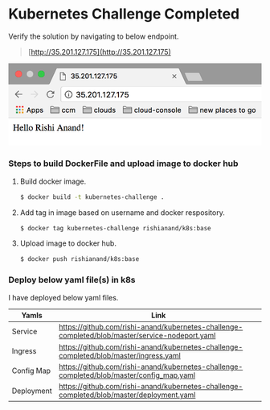 # Kubernetes Challenge Completed

Verify the solution by navigating to below endpoint.

> [http://35.201.127.175](http://35.201.127.175)

![Alt text](success_message.png?raw=true "Title")

### Steps to build DockerFile and upload image to docker hub
1. Build docker image.
    ```sh
    $ docker build -t kubernetes-challenge .
    ```
2. Add tag in image based on username and docker respository.
    ```sh
    $ docker tag kubernetes-challenge rishianand/k8s:base
    ```
3. Upload image to docker hub.
    ```sh
    $ docker push rishianand/k8s:base
    ```
    
### Deploy below yaml file(s) in k8s 

I have deployed below yaml files.

| Yamls | Link |
| ------ | ------ |
| Service | https://github.com/rishi-anand/kubernetes-challenge-completed/blob/master/service-nodeport.yaml |
| Ingress | https://github.com/rishi-anand/kubernetes-challenge-completed/blob/master/ingress.yaml |
| Config Map | https://github.com/rishi-anand/kubernetes-challenge-completed/blob/master/config_map.yaml |
| Deployment | https://github.com/rishi-anand/kubernetes-challenge-completed/blob/master/deployment.yaml|

